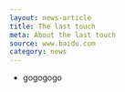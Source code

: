 ```yaml
---
layout: news-article
title: The last touch
meta: About the last touch
source: www.baidu.com
category: news
---
```


* gogogogo
